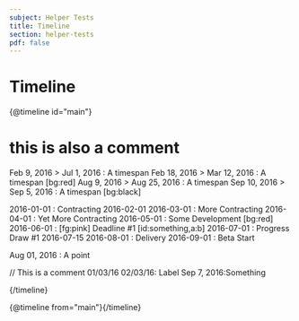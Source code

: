 ```yaml
---
subject: Helper Tests
title: Timeline
section: helper-tests
pdf: false
---  
```


# Timeline

{@timeline id="main"}

   # this is also a comment
Feb 9, 2016 > Jul 1, 2016 : A timespan
Feb 18, 2016 > Mar 12, 2016 : A timespan
[bg:red] Aug 9, 2016 > Aug 25, 2016 : A timespan
Sep 10, 2016 > Sep 5, 2016 : A timespan [bg:black]


2016-01-01 : Contracting
2016-02-01
2016-03-01 : More Contracting
2016-04-01 : Yet More Contracting
2016-05-01 : Some Development
[bg:red] 2016-06-01 : [fg:pink] Deadline #1 [id:something,a:b]
2016-07-01 : Progress Draw #1
2016-07-15
2016-08-01 : Delivery
2016-09-01 : Beta Start

Aug 01, 2016 : A point

// This is a comment
01/03/16
02/03/16: Label
Sep 7, 2016:Something

{/timeline}


{@timeline from="main"}{/timeline}
